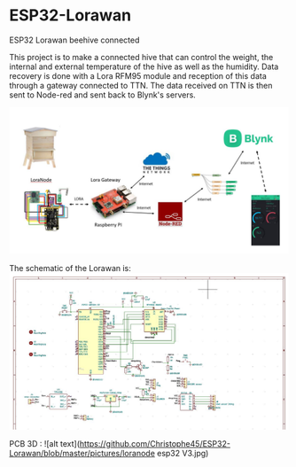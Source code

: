 # ESP32-Lorawan
ESP32 Lorawan beehive connected

This project is to make a connected hive that can control the weight, the internal and external temperature of the hive as well as the humidity. Data recovery is done with a Lora RFM95 module and reception of this data through a gateway connected to TTN. The data received on TTN is then sent to Node-red and sent back to Blynk's servers.

![alt text](https://github.com/Christophe45/ESP32-Lorawan/blob/master/pictures/projet.JPG)

The schematic of the Lorawan is:
![alt text](https://github.com/Christophe45/ESP32-Lorawan/blob/master/pictures/schema1.JPG)

PCB 3D :
![alt text](https://github.com/Christophe45/ESP32-Lorawan/blob/master/pictures/loranode esp32 V3.jpg)
